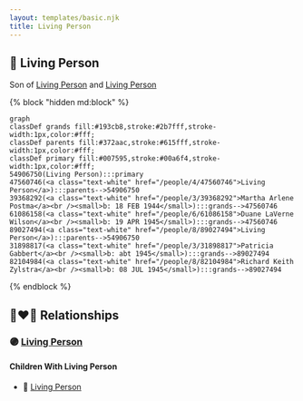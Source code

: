 ```yaml
---
layout: templates/basic.njk
title: Living Person
---
```

## 🔵 Living Person

Son of [Living Person](/people/8/89027494) and [Living Person](/people/4/47560746)

{% block "hidden md:block" %}
```mermaid
graph
classDef grands fill:#193cb8,stroke:#2b7fff,stroke-width:1px,color:#fff;
classDef parents fill:#372aac,stroke:#615fff,stroke-width:1px,color:#fff;
classDef primary fill:#007595,stroke:#00a6f4,stroke-width:1px,color:#fff;
54906750(Living Person):::primary
47560746(<a class="text-white" href="/people/4/47560746">Living Person</a>):::parents-->54906750
39368292(<a class="text-white" href="/people/3/39368292">Martha Arlene Postma</a><br /><small>b: 18 FEB 1944</small>):::grands-->47560746
61086158(<a class="text-white" href="/people/6/61086158">Duane LaVerne Wilson</a><br /><small>b: 19 APR 1945</small>):::grands-->47560746
89027494(<a class="text-white" href="/people/8/89027494">Living Person</a>):::parents-->54906750
31898817(<a class="text-white" href="/people/3/31898817">Patricia Gabbert</a><br /><small>b: abt 1945</small>):::grands-->89027494
82104984(<a class="text-white" href="/people/8/82104984">Richard Keith Zylstra</a><br /><small>b: 08 JUL 1945</small>):::grands-->89027494
```
{% endblock %}

## 👩‍❤️‍👨 Relationships

### 🟣 [Living Person](/people/2/28950416)

#### Children With Living Person
* 🔵 [Living Person](/people/6/69350741)